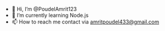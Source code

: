 - 👋 Hi, I’m @PoudelAmrit123
- 🌱 I’m currently learning Node.js
- 📫 How to reach me contact via amritpoudel433@gmail.com


